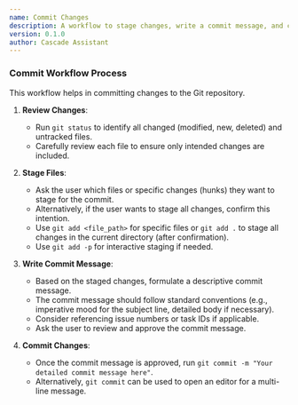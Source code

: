 ```yaml
---
name: Commit Changes
description: A workflow to stage changes, write a commit message, and commit to git.
version: 0.1.0
author: Cascade Assistant
---
```


### Commit Workflow Process

This workflow helps in committing changes to the Git repository.

1.  **Review Changes**:
    *   Run `git status` to identify all changed (modified, new, deleted) and untracked files.
    *   Carefully review each file to ensure only intended changes are included.

2.  **Stage Files**:
    *   Ask the user which files or specific changes (hunks) they want to stage for the commit.
    *   Alternatively, if the user wants to stage all changes, confirm this intention.
    *   Use `git add <file_path>` for specific files or `git add .` to stage all changes in the current directory (after confirmation).
    *   Use `git add -p` for interactive staging if needed.

3.  **Write Commit Message**:
    *   Based on the staged changes, formulate a descriptive commit message.
    *   The commit message should follow standard conventions (e.g., imperative mood for the subject line, detailed body if necessary).
    *   Consider referencing issue numbers or task IDs if applicable.
    *   Ask the user to review and approve the commit message.

4.  **Commit Changes**:
    *   Once the commit message is approved, run `git commit -m "Your detailed commit message here"`.
    *   Alternatively, `git commit` can be used to open an editor for a multi-line message.